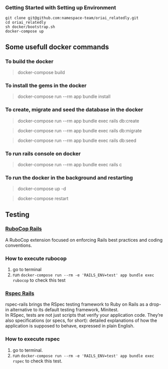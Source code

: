 ### Getting Started with Setting up Environment

```
git clone git@github.com:namespace-team/oriai_relatedly.git
cd oriai_relatedly
sh docker/bootstrap.sh
docker-compose up
```

## Some usefull docker commands 

### To build the docker
> docker-compose build

### To install the gems in the docker
> docker-compose run --rm app bundle install

### To create, migrate and seed the database in the docker 
> docker-compose run --rm app bundle exec rails db:create

> docker-compose run --rm app bundle exec rails db:migrate

> docker-compose run --rm app bundle exec rails db:seed

### To run rails console on docker 
> docker-compose run --rm app bundle exec rails c

### To run the docker in the background and restarting 
> docker-compose up -d

> docker-compose restart


## Testing

### [RuboCop Rails](https://github.com/rubocop-hq/rubocop-rails) 
A RuboCop extension focused on enforcing Rails best practices and coding conventions.
### How to execute rubocop
1. go to terminal 
2. run `docker-compose run --rm -e 'RAILS_ENV=test' app bundle exec rubocop` to check this test

### [Rspec Rails](https://github.com/rspec/rspec-rails) 
rspec-rails brings the RSpec testing framework to Ruby on Rails as a drop-in alternative to its default testing framework, Minitest.\
In RSpec, tests are not just scripts that verify your application code. They’re also specifications (or specs, for short): detailed explanations of how the application is supposed to behave, expressed in plain English.
### How to execute rspec
1. go to terminal.
2. run `docker-compose run --rm -e 'RAILS_ENV=test' app bundle exec rspec` to check this test.
